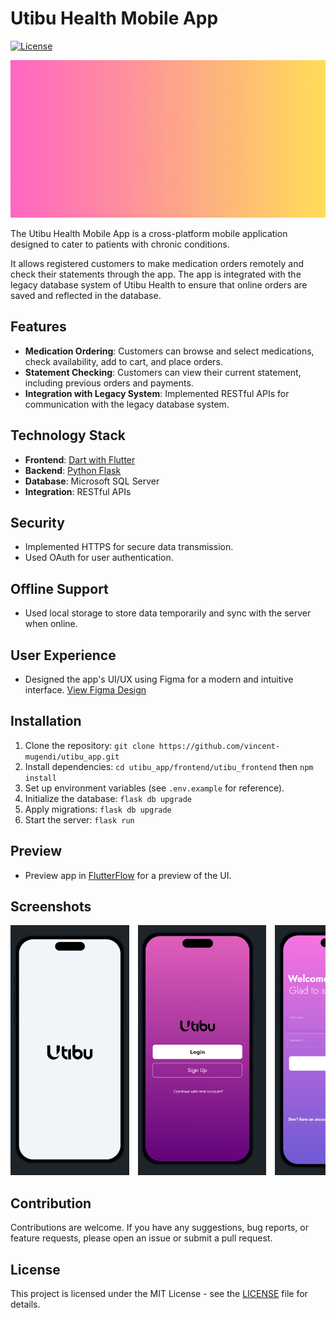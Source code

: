 # Utibu Health Mobile App

[![License](https://img.shields.io/badge/License-MIT-blue.svg)](https://opensource.org/licenses/MIT)

![Utibu Health Logo](./frontend/assets/utibu_logo.gif)

The Utibu Health Mobile App is a cross-platform mobile application designed to cater to patients with chronic conditions. 

It allows registered customers to make medication orders remotely and check their statements through the app. The app is integrated with the legacy database system of Utibu Health to ensure that online orders are saved and reflected in the database.

## Features

- **Medication Ordering**: Customers can browse and select medications, check availability, add to cart, and place orders.
- **Statement Checking**: Customers can view their current statement, including previous orders and payments.
- **Integration with Legacy System**: Implemented RESTful APIs for communication with the legacy database system.

## Technology Stack

- **Frontend**: [Dart with Flutter](./frontend/utibu_frontend/README.md)
- **Backend**: [Python Flask](./backend/README.md)
- **Database**: Microsoft SQL Server
- **Integration**: RESTful APIs

## Security
- Implemented HTTPS for secure data transmission.
- Used OAuth for user authentication.

## Offline Support
- Used local storage to store data temporarily and sync with the server when online.

## User Experience

- Designed the app's UI/UX using Figma for a modern and intuitive interface. [View Figma Design](https://www.figma.com/file/T3O1OcGZROQuEuv4vzN9j4/utibu_app-UI?type=design&node-id=0%3A1&mode=design&t=0BaARpRbt3rAcWiR-1)

## Installation

1. Clone the repository: `git clone https://github.com/vincent-mugendi/utibu_app.git`
2. Install dependencies: `cd utibu_app/frontend/utibu_frontend` then `npm install`
3. Set up environment variables (see `.env.example` for reference).
4. Initialize the database: `flask db upgrade`
5. Apply migrations: `flask db upgrade`
6. Start the server: `flask run`

## Preview

- Preview app in [FlutterFlow](https://app.flutterflow.io/share/utibu-frontend-m0dvjo) for a preview of the UI.

## Screenshots

<div style="overflow-x: auto; white-space: nowrap;">
    <img src="./frontend/assets/Screen0.png" style="display: inline-block; width: auto; height: auto; max-height: 400px; margin-right: 10px;">
    <img src="./frontend/assets/Screen2.png" style="display: inline-block; width: auto; height: auto; max-height: 400px; margin-right: 10px;">
    <img src="./frontend/assets/Screen3.png" style="display: inline-block; width: auto; height: auto; max-height: 400px; margin-right: 10px;">
    <img src="./frontend/assets/Screen4.png" style="display: inline-block; width: auto; height: auto; max-height: 400px; margin-right: 10px;">
    <img src="./frontend/assets/Screen5.png" style="display: inline-block; width: auto; height: auto; max-height: 200px; margin-right: 10px;">
    <img src="./frontend/assets/Screen6.png" style="display: inline-block; width: auto; height: auto; max-height: 400px; margin-right: 10px;">
</div>



## Contribution

Contributions are welcome. If you have any suggestions, bug reports, or feature requests, please open an issue or submit a pull request.

## License

This project is licensed under the MIT License - see the [LICENSE](https://opensource.org/licenses/MIT) file for details.
